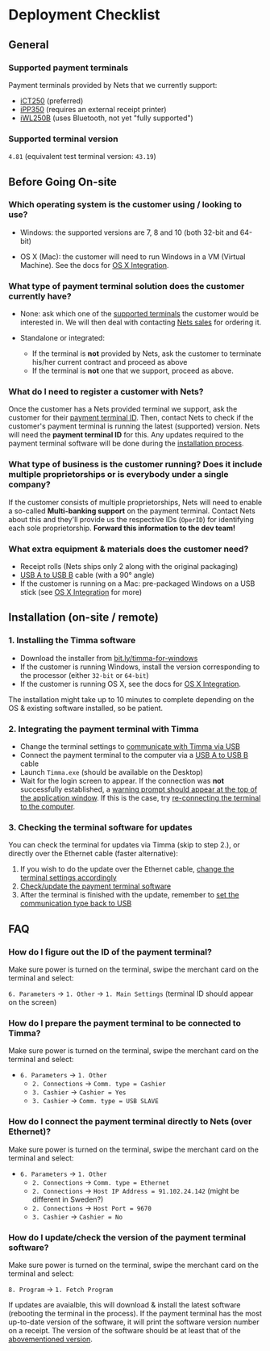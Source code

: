 # Deployment Checklist

## General

### Supported payment terminals

Payment terminals provided by Nets that we currently support:

  * [iCT250](https://shop.nets.eu/fi/web/fin/40?terminal_id=TFIN4400-7648-R) (preferred)
  * [iPP350](https://ingenico.us/smart-terminals/pinpads-terminals/ipp-350.html) (requires an external receipt printer)
  * [iWL250B](https://shop.nets.eu/fi/web/fin/40?terminal_id=TFIN4300-7648-R) (uses Bluetooth, not yet "fully supported")

### Supported terminal version

`4.81` (equivalent test terminal version: `43.19`)


## Before Going On-site

### Which operating system is the customer using / looking to use?

* Windows: the supported versions are 7, 8 and 10 (both 32-bit and 64-bit)

* OS X (Mac): the customer will need to run Windows in a VM (Virtual Machine). See the docs for [OS X Integration](./osx-integration.md).

### What type of payment terminal solution does the customer currently have?

* None: ask which one of the [supported terminals](#supported-payment-terminals) the customer would be interested in. We will then deal with contacting [Nets sales](https://shop.nets.eu/) for ordering it.

* Standalone or integrated:
  * If the terminal is **not** provided by Nets, ask the customer to terminate his/her current contract and proceed as above
  * If the terminal is **not** one that we support, proceed as above.

### What do I need to register a customer with Nets?

Once the customer has a Nets provided terminal we support, ask the customer for their [payment terminal ID](#how-do-i-figure-out-the-id-of-the-payment-terminal). Then, contact Nets to check if the customer's payment terminal is running the latest (supported) version. Nets will need the **payment terminal ID** for this. Any updates required to the payment terminal software will be done during the [installation process](#installation-on-site--remote).

### What type of business is the customer running? Does it include multiple proprietorships or is everybody under a single company?

If the customer consists of multiple proprietorships, Nets will need to enable a so-called **Multi-banking support** on the payment terminal. Contact Nets about this and they'll provide us the respective IDs (`OperID`) for identifying each sole proprietorship. **Forward this information to the dev team!**

### What extra equipment & materials does the customer need?

* Receipt rolls (Nets ships only 2 along with the original packaging)
* [USB A to USB B](../assets/images/usb-a-to-usb-b.jpg) cable (with a 90° angle)
* If the customer is running on a Mac: pre-packaged Windows on a USB stick (see [OS X Integration](./osx-integration.md) for more)


## Installation (on-site / remote)

### 1. Installing the Timma software

  * Download the installer from [bit.ly/timma-for-windows](http://bit.ly/timma-for-windows)
  * If the customer is running Windows, install the version corresponding to the processor (either `32-bit` or `64-bit`)
  * If the customer is running OS X, see the docs for [OS X Integration](./osx-integration.md).

The installation might take up to 10 minutes to complete depending on the OS & existing software installed, so be patient.

### 2. Integrating the payment terminal with Timma

  * Change the terminal settings to [communicate with Timma via USB](#how-do-i-prepare-the-payment-terminal-to-be-connected-to-timma)
  * Connect the payment terminal to the computer via a [USB A to USB B](../assets/images/usb-a-to-usb-b.jpg) cable
  * Launch `Timma.exe` (should be available on the Desktop)
  * Wait for the login screen to appear. If the connection was **not** successfully established, a [warning prompt should appear at the top of the application window](../assets/images/terminal-disconnected.jpeg). If this is the case, try [re-connecting the terminal to the computer](reconnecting-the-terminal.md).

### 3. Checking the terminal software for updates

You can check the terminal for updates via Timma (skip to step 2.), or directly over the Ethernet cable (faster alternative):

  1. If you wish to do the update over the Ethernet cable, [change the terminal settings accordingly](#how-do-i-connect-the-payment-terminal-directly-to-nets-over-ethernet)
  2. [Check/update the payment terminal software](#how-do-i-checkupdate-the-payment-terminal-software-version)
  3. After the terminal is finished with the update, remember to [set the communication type back to USB](#2-integrating-the-payment-terminal-with-timma)



## FAQ

### How do I figure out the ID of the payment terminal?

Make sure power is turned on the terminal, swipe the merchant card on the terminal and select:

`6. Parameters` -> `1. Other` -> `1. Main Settings` (terminal ID should appear on the screen)

### How do I prepare the payment terminal to be connected to Timma?

Make sure power is turned on the terminal, swipe the merchant card on the terminal and select:

* `6. Parameters` -> `1. Other`
  * `2. Connections` -> `Comm. type = Cashier`
  * `3. Cashier` -> `Cashier = Yes`
  * `3. Cashier` -> `Comm. type = USB SLAVE`

### How do I connect the payment terminal directly to Nets (over Ethernet)?

Make sure power is turned on the terminal, swipe the merchant card on the terminal and select:

* `6. Parameters` -> `1. Other`
  * `2. Connections` -> `Comm. type = Ethernet`
  * `2. Connections` -> `Host IP Address = 91.102.24.142` (might be different in Sweden?)
  * `2. Connections` -> `Host Port = 9670`
  * `3. Cashier` -> `Cashier = No`

### How do I update/check the version of the payment terminal software?

Make sure power is turned on the terminal, swipe the merchant card on the terminal and select:

`8. Program` -> `1. Fetch Program`

If updates are avaialble, this will download & install the latest software (rebooting the terminal in the process). If the payment terminal has the most up-to-date version of the software, it will print the software version number on a receipt. The version of the software should be at least that of the [abovementioned version](#supported-terminal-version).
